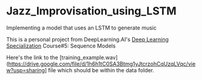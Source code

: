 # Jazz_Improvisation_using_LSTM
Implementing a model that uses an LSTM to generate music

This is a personal project from DeepLearning.AI's [Deep Learning Specialization](https://www.deeplearning.ai/courses/deep-learning-specialization/) Course#5: Sequence Models

Here's the link to the [training_example.wav](https://drive.google.com/file/d/1h6h1tC0SA3Btmg1yJtcrzohCqUzqLVqc/view?usp=sharing] file which should be within the data folder. 
